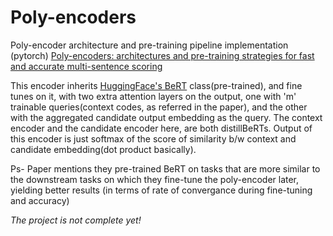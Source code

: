 # Poly-encoders
Poly-encoder architecture and pre-training pipeline implementation (pytorch) [Poly-encoders: architectures and pre-training
strategies for fast and accurate multi-sentence scoring](https://arxiv.org/pdf/1905.01969.pdf)

This encoder inherits [HuggingFace's BeRT](https://huggingface.co/transformers/model_doc/bert.html) class(pre-trained), and fine tunes on it, with two extra attention layers on the output, one with 'm' trainable queries(context codes, as referred in  the paper), and the other with the aggregated candidate output embedding as the query. The context encoder and the candidate encoder here, are both distillBeRTs. Output of this encoder is just softmax of the score of similarity b/w context and candidate embedding(dot product basically).

Ps- Paper mentions they pre-trained BeRT on tasks that are more similar to the downstream tasks on which they fine-tune the poly-encoder later, yielding better results (in terms of rate of convergance during fine-tuning and accuracy)

*The project is not complete yet!*
